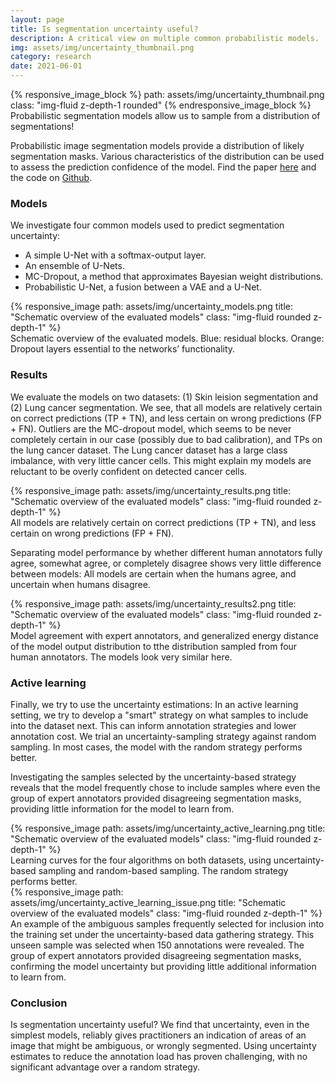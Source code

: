 ```yaml
---
layout: page
title: Is segmentation uncertainty useful?
description: A critical view on multiple common probabilistic models.
img: assets/img/uncertainty_thumbnail.png
category: research
date: 2021-06-01
---
```


<div class="profile float-right">
    {% responsive_image_block %}
        path: assets/img/uncertainty_thumbnail.png
        class: "img-fluid z-depth-1 rounded"
    {% endresponsive_image_block %}
    <div class="caption">
        Probabilistic segmentation models allow us to sample from a distribution of segmentations!
    </div>
</div>

Probabilistic image segmentation models provide a distribution of likely segmentation masks. Various characteristics of the distribution can be used to assess the prediction confidence of the model. Find the paper [here](https://arxiv.org/abs/2103.16265v1) and the code on [Github](https://github.com/SteffenCzolbe/probabilistic_segmentation).

### Models

We investigate four common models used to predict segmentation uncertainty:

- A simple U-Net with a softmax-output layer.
- An ensemble of U-Nets.
- MC-Dropout, a method that approximates Bayesian weight distributions.
- Probabilistic U-Net, a fusion between a VAE and a U-Net.

<div class="row">
    <div class="col-sm mt-3 mt-md-0">
        {% responsive_image path: assets/img/uncertainty_models.png title: "Schematic overview of the evaluated models" class: "img-fluid rounded z-depth-1" %}
    </div>
</div>
<div class="caption">
    Schematic overview of the evaluated models. Blue: residual blocks. Orange: Dropout layers essential to the networks’ functionality.
</div>

### Results

We evaluate the models on two datasets: (1) Skin leision segmentation and (2) Lung cancer segmentation. We see, that all models are relatively certain on correct predictions (TP + TN), and less certain on wrong predictions (FP + FN). Outliers are the MC-dropout model, which seems to be never completely certain in our case (possibly due to bad calibration), and TPs on the lung cancer dataset. The Lung cancer dataset has a large class imbalance, with very little cancer cells. This might explain my models are reluctant to be overly confident on detected cancer cells.

<div class="row">
    <div class="col-sm mt-3 mt-md-0">
        {% responsive_image path: assets/img/uncertainty_results.png title: "Schematic overview of the evaluated models" class: "img-fluid rounded z-depth-1" %}
    </div>
</div>
<div class="caption">
    All models are relatively certain on correct predictions (TP + TN), and less certain on wrong predictions (FP + FN).
</div>

Separating model performance by whether different human annotators fully agree, somewhat agree, or completely disagree shows very little difference between models: All models are certain when the humans agree, and uncertain when humans disagree.

<div class="row">
    <div class="col-sm mt-3 mt-md-0">
        {% responsive_image path: assets/img/uncertainty_results2.png title: "Schematic overview of the evaluated models" class: "img-fluid rounded z-depth-1" %}
    </div>
</div>
<div class="caption">
    Model agreement with expert annotators, and generalized energy distance of the model output distribution to tthe distribution sampled from four human annotators. The models look very similar here.
</div>

### Active learning

Finally, we try to use the uncertainty estimations: In an active learning setting, we try to develop a "smart" strategy on what samples to include into the dataset next. This can inform annotation strategies and lower annotation cost. We trial an uncertainty-sampling strategy against random sampling. In most cases, the model with the random strategy performs better.

Investigating the samples selected by the uncertainty-based strategy reveals that the model frequently chose to include samples where even the group of expert annotators provided disagreeing segmentation masks, providing little information for the model to learn from.

<div class="row">
    <div class="col-sm mt-3 mt-md-0">
        {% responsive_image path: assets/img/uncertainty_active_learning.png title: "Schematic overview of the evaluated models" class: "img-fluid rounded z-depth-1" %}
    </div>
</div>
<div class="caption">
    Learning curves for the four algorithms on both datasets, using uncertainty-based sampling and random-based sampling. The random strategy performs better.
</div>

<div class="row">
    <div class="col-sm mt-3 mt-md-0">
        {% responsive_image path: assets/img/uncertainty_active_learning_issue.png title: "Schematic overview of the evaluated models" class: "img-fluid rounded z-depth-1" %}
    </div>
</div>
<div class="caption">
    An example of the ambiguous samples frequently selected for inclusion into the training set under the uncertainty-based data gathering strategy. This unseen sample was selected when 150 annotations were revealed. The group of expert annotators provided disagreeing segmentation masks, confirming the model uncertainty but providing little additional information to learn from.
</div>

### Conclusion

Is segmentation uncertainty useful? We find that uncertainty,
even in the simplest models, reliably gives practitioners an indication of areas of an image that might be ambiguous, or wrongly segmented. Using uncertainty estimates to reduce the annotation load has proven challenging, with no significant advantage over a random strategy.
